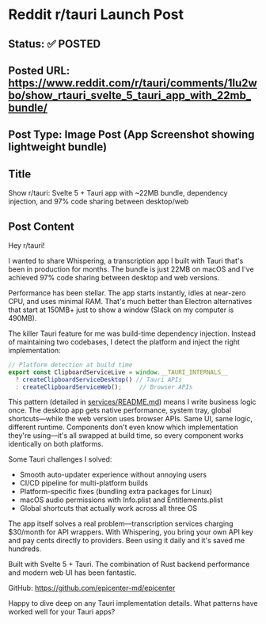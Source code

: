 # Reddit r/tauri Launch Post

## Status: ✅ POSTED

## Posted URL: https://www.reddit.com/r/tauri/comments/1lu2wbo/show_rtauri_svelte_5_tauri_app_with_22mb_bundle/

## Post Type: **Image Post (App Screenshot showing lightweight bundle)**

## Title

Show r/tauri: Svelte 5 + Tauri app with ~22MB bundle, dependency injection, and 97% code sharing between desktop/web

## Post Content

Hey r/tauri!

I wanted to share Whispering, a transcription app I built with Tauri that's been in production for months. The bundle is just 22MB on macOS and I've achieved 97% code sharing between desktop and web versions.

Performance has been stellar. The app starts instantly, idles at near-zero CPU, and uses minimal RAM. That's much better than Electron alternatives that start at 150MB+ just to show a window (Slack on my computer is 490MB).

The killer Tauri feature for me was build-time dependency injection. Instead of maintaining two codebases, I detect the platform and inject the right implementation:

```typescript
// Platform detection at build time
export const ClipboardServiceLive = window.__TAURI_INTERNALS__
  ? createClipboardServiceDesktop() // Tauri APIs
  : createClipboardServiceWeb();     // Browser APIs
```

This pattern (detailed in [services/README.md](https://github.com/epicenter-md/epicenter/tree/main/apps/whispering/src/lib/services)) means I write business logic once. The desktop app gets native performance, system tray, global shortcuts—while the web version uses browser APIs. Same UI, same logic, different runtime. Components don't even know which implementation they're using—it's all swapped at build time, so every component works identically on both platforms.

Some Tauri challenges I solved:
- Smooth auto-updater experience without annoying users
- CI/CD pipeline for multi-platform builds
- Platform-specific fixes (bundling extra packages for Linux)
- macOS audio permissions with Info.plist and Entitlements.plist
- Global shortcuts that actually work across all three OS

The app itself solves a real problem—transcription services charging $30/month for API wrappers. With Whispering, you bring your own API key and pay cents directly to providers. Been using it daily and it's saved me hundreds.

Built with Svelte 5 + Tauri. The combination of Rust backend performance and modern web UI has been fantastic.

GitHub: https://github.com/epicenter-md/epicenter

Happy to dive deep on any Tauri implementation details. What patterns have worked well for your Tauri apps?
